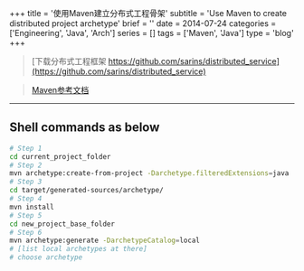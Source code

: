 +++
title = '使用Maven建立分布式工程骨架'
subtitle = 'Use Maven to create distributed project archetype'
brief = ''
date = 2014-07-24
categories = ['Engineering', 'Java', 'Arch']
series = []
tags = ['Maven', 'Java']
type = 'blog'
+++


<!-- # 使用Maven建立分布式工程骨架 -->

>[下载分布式工程框架 https://github.com/sarins/distributed_service](https://github.com/sarins/distributed_service)

>[Maven参考文档](http://maven.apache.org/archetype/maven-archetype-plugin/examples/create-multi-module-project.html)

- - -

## Shell commands as below

```bash
# Step 1
cd current_project_folder
# Step 2
mvn archetype:create-from-project -Darchetype.filteredExtensions=java
# Step 3
cd target/generated-sources/archetype/
# Step 4
mvn install
# Step 5
cd new_project_base_folder
# Step 6
mvn archetype:generate -DarchetypeCatalog=local
# [list local archetypes at there]
# choose archetype
```
